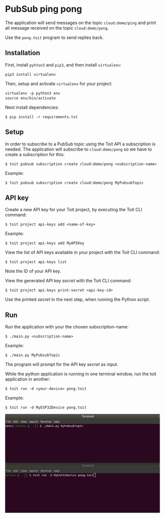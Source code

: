 # PubSub ping pong

The application will send messages on the topic `cloud:demo/ping` and print all message received on the topic `cloud:demo/pong`.

Use the `pong.toit` program to send replies back.

## Installation

First, install `pyhton3` and `pip3`, and then install `virtualenv`:

    pip3 install virtualenv

Then, setup and activate `virtualenv` for your project:

    virtualenv -p python3 env
    source env/bin/activate

Next install dependencies:
```
$ pip install -r requirements.txt
```

## Setup

In order to subscribe to a PubSub topic using the Toit API a subscription is needed.
The application will subscribe to `cloud:demo/pong` so we have to create a subscription for this:

```
$ toit pubsub subscription create cloud:demo/pong <subscription-name>
```

Example:

```
$ toit pubsub subscription create cloud:demo/pong MyPubsubTopic
```

## API key

Create a new API key for your Toit project, by executing the Toit CLI command:

```
$ toit project api-keys add <name-of-key>
```

Example:

```
$ toit project api-keys add MyAPIKey
```

View the list of API keys available in your project with the Toit CLI command:

```
$ toit project api-keys list
```

Note the ID of your API key.

View the generated API key *secret* with the Toit CLI command:

```
$ toit project api-keys print-secret <api-key-id>
```

Use the printed *secret* in the next step, when running the Python script.

## Run

Run the application with your the chosen subscription-name:

```
$ ./main.py <subscription-name>
```

Example:

```
$ ./main.py MyPubsubTopic
```

The program will prompt for the API key *secret* as input.

While the python application is running in one terminal window, run the toit application in another:

```
$ toit run -d <your-device> pong.toit
```

Example:

```
$ toit run -d MyESP32Device pong.toit
```

![animation](pingpong.gif)
